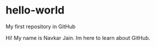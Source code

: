 # hello-world
My first repository in GitHub

Hi!
My name is Navkar Jain. Im here to learn about GitHub.
